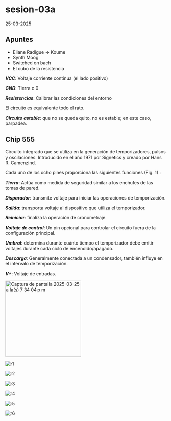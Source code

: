 # sesion-03a
 25-03-2025

 ## Apuntes

 * Eliane Radigue -> Koume
 * Synth Moog
 * Switched on bach
 * El cubo de la resistencia

***VCC***: Voltaje corriente continua (el lado positivo)

***GND***: Tierra o 0

***Resistencias***: Calibrar las condiciones del entorno

El circuito es equivalente todo el rato. 

***Circuito astable***: que no se queda quito, no es estable; en este caso, parpadea. 


## Chip 555

Circuito integrado que se utiliza en la generación de temporizadores, pulsos y oscilaciones. Introducido en el año 1971 por Signetics y creado por Hans R. Camenzind.

Cada uno de los ocho pines proporciona las siguientes funciones (Fig. 1) :

***Tierra***: Actúa como medida de seguridad similar a los enchufes de las tomas de pared.

***Disparador***: transmite voltaje para iniciar las operaciones de temporización.

***Salida***: transporta voltaje al dispositivo que utiliza el temporizador.

***Reiniciar***: finaliza la operación de cronometraje.

***Voltaje de control***: Un pin opcional para controlar el circuito fuera de la configuración principal.

***Umbral***: determina durante cuánto tiempo el temporizador debe emitir voltajes durante cada ciclo de encendido/apagado.

***Descarga***: Generalmente conectada a un condensador, también influye en el intervalo de temporización.

***V+***: Voltaje de entradas.

<img width="237" alt="Captura de pantalla 2025-03-25 a la(s) 7 34 04 p m" src="https://github.com/user-attachments/assets/f5790020-2d36-4f09-adb7-be90ed3ae5db" />

![r1](https://github.com/user-attachments/assets/0eb7c8e5-ab44-4133-8fe9-c5571e20c7eb)

![r2](https://github.com/user-attachments/assets/3bbd43ab-c1bb-4c77-9faf-0d0192e78b66)

![r3](https://github.com/user-attachments/assets/0665092a-df96-4956-a677-45b7f08766af)

![r4](https://github.com/user-attachments/assets/aefff197-f81a-4edc-a358-3e21af518f5d)

![r5](https://github.com/user-attachments/assets/91ee683c-72c0-4683-ba25-0e994082dc0f)

![r6](https://github.com/user-attachments/assets/bf165954-e6f5-41cd-93b9-634b5ebaf795)
